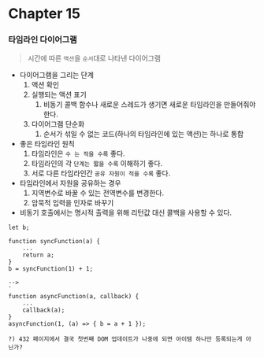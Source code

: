 # Chapter 15

### 타임라인 다이어그램

> 시간에 따른 `액션`을 `순서`대로 나타낸 다이어그램
> 
- 다이어그램을 그리는 단계
    1. 액션 확인
    2. 실행되는 액션 표기 
        1. 비동기 콜백 함수나 새로운 스레드가 생기면 새로운 타임라인을 만들어줘야한다.
    3. 다이어그램 단순화
        1. 순서가 섞일 수 없는 코드(하나의 타임라인에 있는 액션)는 하나로 통합
- 좋은 타임라인 원칙
    1. 타임라인은 `수 는 적을 수록` 좋다.
    2. 타임라인의 각 `단계는 짧을 수록` 이해하기 좋다.
    3. 서로 다른 타임라인간 `공유 자원이 적을 수록` 좋다.
- 타임라인에서 자원을 공유하는 경우
    1. 지역변수로 바꿀 수 있는 전역변수를 변경한다.
    2. 암묵적 입력을 인자로 바꾸기
- 비동기 호출에서는 명시적 출력을 위해 리턴값 대신 콜백을 사용할 수 있다.

```tsx
let b;

function syncFunction(a) {
	...
	return a;
}
b = syncFunction(1) + 1;

-->
`
function asyncFunction(a, callback) {
	...
	callback(a);
}
asyncFunction(1, (a) => { b = a + 1 });

```

`?) 432 페이지에서 결국 첫번째 DOM 업데이트가 나중에 되면 아이템 하나만 등록되는게 아닌가?`
